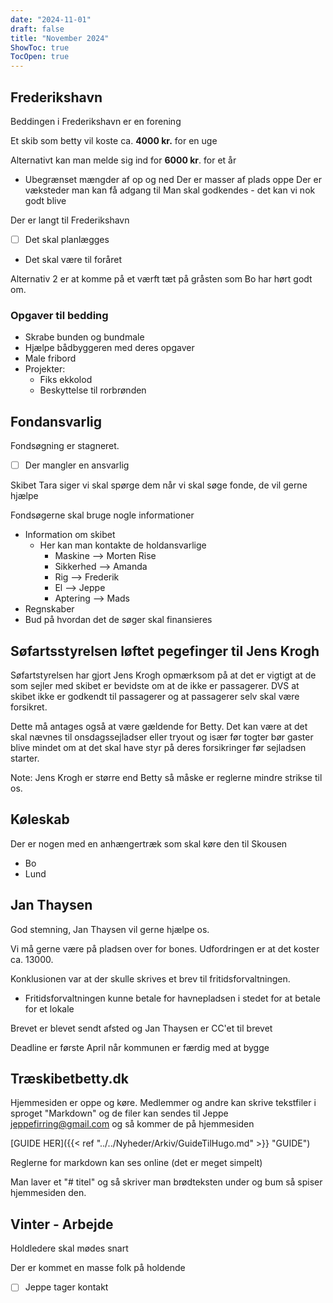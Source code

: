 ```yaml
---
date: "2024-11-01"
draft: false
title: "November 2024"
ShowToc: true
TocOpen: true
---
```


## Frederikshavn

Beddingen i Frederikshavn er en forening

Et skib som betty vil koste ca. **4000 kr.** for en uge

Alternativt kan man melde sig ind for **6000 kr**. for et år

- Ubegrænset mængder af op og ned
  Der er masser af plads oppe
  Der er væksteder man kan få adgang til
  Man skal godkendes - det kan vi nok godt blive

Der er langt til Frederikshavn

- [ ] Det skal planlægges
- Det skal være til foråret

Alternativ 2 er at komme på et værft tæt på gråsten som Bo har hørt godt om.

### Opgaver til bedding

- Skrabe bunden og bundmale
- Hjælpe bådbyggeren med deres opgaver
- Male fribord
- Projekter:
  - Fiks ekkolod
  - Beskyttelse til rorbrønden

## Fondansvarlig

Fondsøgning er stagneret.

- [ ] Der mangler en ansvarlig

Skibet Tara siger vi skal spørge dem når vi skal søge fonde, de vil gerne hjælpe

Fondsøgerne skal bruge nogle informationer

- Information om skibet
  - Her kan man kontakte de holdansvarlige
    - Maskine --> Morten Rise
    - Sikkerhed --> Amanda
    - Rig --> Frederik
    - El --> Jeppe
    - Aptering --> Mads
- Regnskaber
- Bud på hvordan det de søger skal finansieres

## Søfartsstyrelsen løftet pegefinger til Jens Krogh

Søfartstyrelsen har gjort Jens Krogh opmærksom på at det er vigtigt at de som sejler med skibet er bevidste om at de ikke er passagerer. DVS at skibet ikke er godkendt til passagerer og at passagerer selv skal være forsikret.

Dette må antages også at være gældende for Betty. Det kan være at det skal nævnes til onsdagssejladser eller tryout og især før togter bør gaster blive mindet om at det skal have styr på deres forsikringer før sejladsen starter.

Note: Jens Krogh er større end Betty så måske er reglerne mindre strikse til os.

## Køleskab

Der er nogen med en anhængertræk som skal køre den til Skousen

- Bo
- Lund

## Jan Thaysen

God stemning, Jan Thaysen vil gerne hjælpe os.

Vi må gerne være på pladsen over for bones. Udfordringen er at det koster ca. 13000.

Konklusionen var at der skulle skrives et brev til fritidsforvaltningen.

- Fritidsforvaltningen kunne betale for havnepladsen i stedet for at betale for et lokale

Brevet er blevet sendt afsted og Jan Thaysen er CC'et til brevet

Deadline er første April når kommunen er færdig med at bygge

## Træskibetbetty.dk

Hjemmesiden er oppe og køre. Medlemmer og andre kan skrive tekstfiler i sproget "Markdown" og de filer kan sendes til Jeppe [jeppefirring@gmail.com](jeppefirring@gmail.com) og så kommer de på hjemmesiden

[GUIDE HER]({{< ref "../../Nyheder/Arkiv/GuideTilHugo.md" >}} "GUIDE")

Reglerne for markdown kan ses online (det er meget simpelt)

Man laver et "# titel" og så skriver man brødteksten under og bum så spiser hjemmesiden den.

## Vinter - Arbejde

Holdledere skal mødes snart

Der er kommet en masse folk på holdende

- [ ] Jeppe tager kontakt
